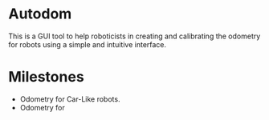 # Autodom

This is a GUI tool to help roboticists in creating and calibrating the odometry for robots using a simple and intuitive interface.

# Milestones
* Odometry for Car-Like robots.
* Odometry for 

